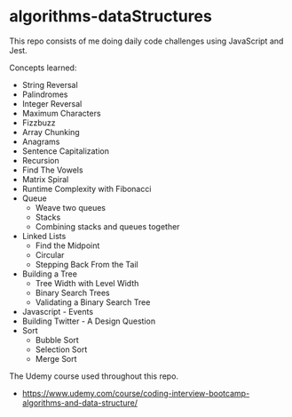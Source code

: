 # algorithms-dataStructures

This repo consists of me doing daily code challenges using JavaScript and Jest.

Concepts learned:
- String Reversal
- Palindromes
- Integer Reversal
- Maximum Characters
- Fizzbuzz
- Array Chunking
- Anagrams
- Sentence Capitalization
- Recursion
- Find The Vowels
- Matrix Spiral
- Runtime Complexity with Fibonacci
- Queue
    - Weave two queues
    - Stacks
    - Combining stacks and queues together
- Linked Lists
    - Find the Midpoint
    - Circular
    - Stepping Back From the Tail
- Building a Tree
    - Tree Width with Level Width
    - Binary Search Trees
    - Validating a Binary Search Tree
- Javascript - Events
- Building Twitter - A Design Question
- Sort
    - Bubble Sort
    - Selection Sort
    - Merge Sort

The Udemy course used throughout this repo.
- https://www.udemy.com/course/coding-interview-bootcamp-algorithms-and-data-structure/